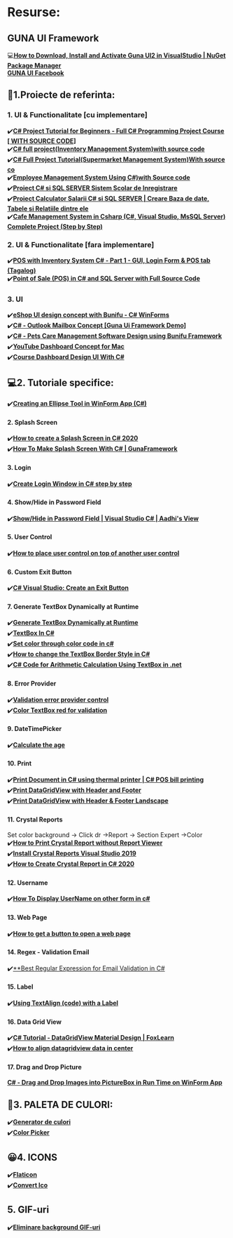 # Resurse:

## GUNA UI Framework
💻[**How to Download, Install and Activate Guna UI2 in VisualStudio | NuGet Package Manager**](https://www.youtube.com/watch?v=KwY41mFMGAU&ab_channel=SobatdataTechnologies)</br>
[**GUNA UI Facebook**](https://www.facebook.com/GunaUI/)</br>

## 🎯1.Proiecte de referinta:
### 1. UI & Functionalitate [cu implementare]
✔️[**C# Project Tutorial for Beginners - Full C# Programming Project Course [ WITH SOURCE CODE]**](https://www.youtube.com/watch?v=YDNA9VYyOME&ab_channel=1BestCsharpblog)</br>
✔️[**C# full project(Inventory Management System)with source code**](https://www.youtube.com/watch?v=qLNLWw82NeE&ab_channel=MyCodeSpace)</br>
✔️[**C# Full Project Tutorial(Supermarket Management System)With source co**](https://www.youtube.com/watch?v=i4YHCa92BdM&ab_channel=MyCodeSpace)</br>
✔️[**Employee Management System Using C#)with Source code**](https://www.youtube.com/watch?v=dmT8CTSP474&ab_channel=MyCodeSpace)</br>
✔️[**Proiect C# si SQL SERVER Sistem Scolar de Inregistrare**](https://www.youtube.com/watch?v=NolEHLia_KM&list=PL6XxVO5VsLuYw0KLT19Bnzf8TzTmmtcQ-&ab_channel=lectiideinformatica)</br>
✔️[**Proiect Calculator Salarii C# si SQL SERVER | Creare Baza de date, Tabele si Relatiile dintre ele**](https://www.youtube.com/watch?v=ifUj0Y_Za7c&list=PL6XxVO5VsLuYj0F98omiMV-kAlnDXnWG8&ab_channel=lectiideinformatica)</br>
✔️[**Cafe Management System in Csharp (C#, Visual Studio, MsSQL Server) Complete Project (Step by Step)**](https://www.youtube.com/watch?v=PjzediWjKPQ&ab_channel=BTechDays)</br>


### 2. UI & Functionalitate [fara implementare]
✔️[**POS with Inventory System C# - Part 1 - GUI, Login Form & POS tab (Tagalog)**](https://www.youtube.com/watch?v=JeIAZuooiJw&ab_channel=BrianBinag)</br>
✔️[**Point of Sale (POS) in C# and SQL Server with Full Source Code**](https://www.youtube.com/watch?v=qPDtuL1BjE8&ab_channel=JanobeSourcecode)</br>

### 3. UI
✔️[**eShop UI design concept with Bunifu - C# WinForms**](https://www.youtube.com/watch?v=3VEKOfyTxNk&ab_channel=KimTooFlex)</br>
✔️[**C# - Outlook Mailbox Concept [Guna Ui Framework Demo]**](https://www.youtube.com/watch?v=aQWCnHKyjGY&ab_channel=C%23UiAcademy)</br>
✔️[**C# - Pets Care Management Software Design using Bunifu Framework**](https://www.youtube.com/watch?v=LDF_ESmKM2E&ab_channel=C%23UiAcademy)</br>
✔️[**YouTube Dashboard Concept for Mac**](https://www.youtube.com/watch?v=fIIR0J5qMms&t=23s&ab_channel=C%23UiAcademy)</br>
✔️[**Course Dashboard Design UI With C#**](https://www.youtube.com/watch?v=wIhke6wfDtk&t=150s&ab_channel=Projectam)</br>


## 💻2. Tutoriale specifice:

✔️[**Creating an Ellipse Tool in WinForm App (C#)**](https://www.youtube.com/watch?v=uJtNyuO8l5o&ab_channel=C%23UiAcademy)</br>

#### 2. Splash Screen
✔️[**How to create a Splash Screen in C# 2020**](https://www.youtube.com/watch?v=Mf7SzRhyAtE&ab_channel=iwebmakers)</br>
✔️[**How To Make Splash Screen With C# | GunaFramework**](https://www.youtube.com/watch?v=dGU-NODlUQg&ab_channel=Projectam)</br>

#### 3. Login
✔️[**Create Login Window in C# step by step**](https://www.youtube.com/watch?v=tcmmCcMs8yU&ab_channel=VetrivelD)</br>

#### 4. Show/Hide in Password Field
✔️[**Show/Hide in Password Field | Visual Studio C# | Aadhi's View**](https://www.youtube.com/watch?v=vWZheVAITyg&ab_channel=Aadhi%E2%80%99sView)</br>

#### 5. User Control
✔️[**How to place user control on top of another user control**](https://www.youtube.com/watch?v=4bvXw1wVmdQ&ab_channel=ProgrammingwithSinghateh)</br>

#### 6. Custom Exit Button
✔️[**C# Visual Studio: Create an Exit Button**](https://www.youtube.com/watch?v=polPEfdOeb8&ab_channel=Tech-Recipes)</br>

#### 7. Generate TextBox Dynamically at Runtime
✔️[**Generate TextBox Dynamically at Runtime**](https://www.c-sharpcorner.com/blogs/generate-textbox-dynamically-at-runtime-in-windows-form-application1)</br>
✔️[**TextBox In C#**](https://www.c-sharpcorner.com/uploadfile/mahesh/textbox-in-C-Sharp/)</br>
✔️[**Set color through color code in c#**](https://stackoverflow.com/questions/3068915/set-color-through-color-code-in-c-sharp)</br>
✔️[**How to change the TextBox Border Style in C#**](https://www.geeksforgeeks.org/how-to-change-the-textbox-border-style-in-c-sharp/)</br> 
✔️[**C# Code for Arithmetic Calculation Using TextBox in .net**](https://www.youtube.com/watch?v=h8YgZ0Cn3XE&ab_channel=C%23Tutorial)</br>

#### 8. Error Provider
✔️[**Validation error provider control**](https://www.youtube.com/watch?v=uFDEW7NX1ZI&ab_channel=AvadhTutor)</br>
✔️[**Color TextBox red for validation**](https://www.youtube.com/watch?v=_Z7FDrW4gfg&ab_channel=TUTORIOS)</br>

#### 9. DateTimePicker
✔️[**Calculate the age**](https://www.youtube.com/watch?v=h8YgZ0Cn3XE&ab_channel=C%23Tutorial)</br>

#### 10. Print
✔️[**Print Document in C# using thermal printer | C# POS bill printing**](https://www.youtube.com/watch?v=nEqE6WfgjEs&ab_channel=LearntoSurvive)</br>
✔️[**Print DataGridView with Header and Footer**](https://www.youtube.com/watch?v=VuO1oY4EbFQ&ab_channel=FoxLearn)</br>
✔️[**Print DataGridView with Header & Footer Landscape**](https://www.youtube.com/watch?v=-UB5mDPxAmo&ab_channel=FoxLearn)</br>

#### 11. Crystal Reports
Set color background -> Click dr ->Report -> Section Expert ->Color</br>
✔️[**How to Print Crystal Report without Report Viewer**](https://www.youtube.com/watch?v=5se4otGCBu0&ab_channel=FoxLearn)</br>
✔️[**Install Crystal Reports Visual Studio 2019**](https://www.youtube.com/watch?v=5r1l4uCSmtU&ab_channel=Nosware)</br>
✔️[**How to Create Crystal Report in C# 2020**](https://www.youtube.com/watch?v=5UQYMb9kjXU&ab_channel=iwebmakers)</br>

#### 12. Username
✔️[**How To Display UserName on other form in c#**](https://www.youtube.com/watch?v=jURTIlsItuE&ab_channel=TutorialsMethod)</br>

#### 13. Web Page
✔️[**How to get a button to open a web page**](https://stackoverflow.com/questions/12255697/how-to-get-a-button-to-open-a-web-page)</br>

#### 14. Regex - Validation Email
✔️[**Best Regular Expression for Email Validation in C#](https://stackoverflow.com/questions/16167983/best-regular-expression-for-email-validation-in-c-sharp/16168118)</br>

#### 15. Label
✔️[**Using TextAlign (code) with a Label**](https://www.youtube.com/watch?v=kACYltk2C9c&ab_channel=ITSE1332IntrotoVisualBASICDotNetprogramming)</br>

#### 16. Data Grid View
✔️[**C# Tutorial - DataGridView Material Design | FoxLearn**](https://www.youtube.com/watch?v=mCntylFh04s&ab_channel=FoxLearn)</br>
✔️[**How to align datagridview data in center**](https://www.codeproject.com/Questions/995917/how-to-align-datagridview-data-in-center)</br>

#### 17. Drag and Drop Picture
[**C# - Drag and Drop Images into PictureBox in Run Time on WinForm App**](https://www.youtube.com/watch?v=4ZrmE1U3Y5s&ab_channel=C%23UiAcademy)</br>

## 🌈3. PALETA DE CULORI:
✔️[**Generator de culori**](https://coolors.co/)</br>
✔️[**Color Picker**](https://imagecolorpicker.com/en)</br>


## 😀4. ICONS
✔️[**Flaticon**](https://www.flaticon.com/)</br>
✔️[**Convert Ico**](https://convertico.com/)</br>

## 5. GIF-uri
✔️[**Eliminare background GIF-uri**](https://www.unscreen.com/upload)</br>

